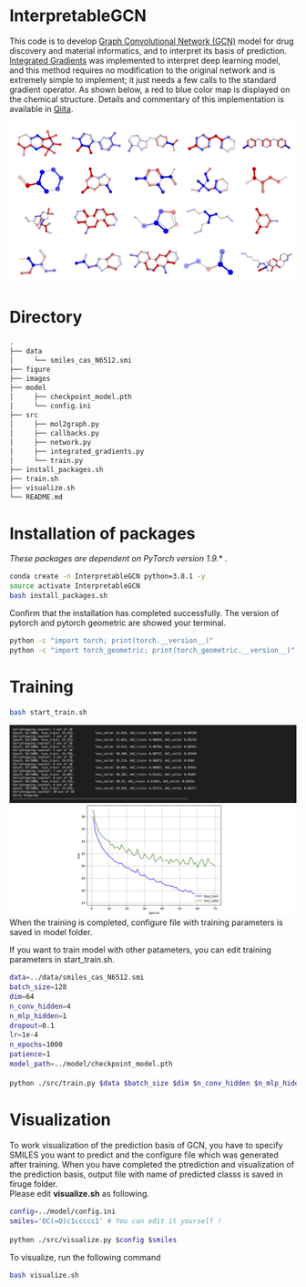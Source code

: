 # InterpretableGCN
This code is to develop [Graph Convolutional Network (GCN)](https://arxiv.org/abs/1609.02907) model for drug discovery and material informatics, and to interpret its basis of prediction. [Integrated Gradients](https://arxiv.org/abs/1703.01365) was implemented to interpret deep learning model, and this method requires no modification to the original network and is extremely simple to implement; it just needs a few calls to the standard gradient operator. As shown below, a red to blue color map is displayed on the chemical structure. Details and commentary of this implementation is available in [Qiita](https://qiita.com/kuro3210/items/811f95d070cf6b98396a).

![toppage](/images/image_.png) 


# Directory
```
.
├── data
│     └── smiles_cas_N6512.smi
├── figure
├── images
├── model
│     ├── checkpoint_model.pth
│     └── config.ini
├── src
│     ├── mol2graph.py
│     ├── callbacks.py
│     ├── network.py
│     ├── integrated_gradients.py
│     └── train.py
├── install_packages.sh
├── train.sh
├── visualize.sh
└── README.md

```

# Installation of packages
*These packages are dependent on PyTorch version 1.9.** *.*

```bash
conda create -n InterpretableGCN python=3.8.1 -y
source activate InterpretableGCN
bash install_packages.sh
```
Confirm that the installation has completed successfully. The version of pytorch and pytorch geometric are showed your terminal.
```bash
python -c "import torch; print(torch.__version__)"
python -c "import torch_geometric; print(torch_geometric.__version__)"
```

# Training
```bash
bash start_train.sh
```
![demo](/images/demo.png)
![learning_curve](/images/learning_curve.png)
When the training is completed, configure file with training parameters is saved in model folder.  

If you want to train model with other patameters, you can edit training parameters in start_train.sh.
```bash:start_train.sh
data=../data/smiles_cas_N6512.smi
batch_size=128
dim=64
n_conv_hidden=4
n_mlp_hidden=1
dropout=0.1
lr=1e-4
n_epochs=1000
patience=1
model_path=../model/checkpoint_model.pth

python ./src/train.py $data $batch_size $dim $n_conv_hidden $n_mlp_hidden $dropout $lr $n_epochs $patience $model_path
```

# Visualization
To work visualization of the prediction basis of GCN, you have to specify SMILES you want to predict and the configure file which was generated after training. When you have completed the ptrediction and visualization of the prediction basis, output file with name of predicted classs is saved in firuge folder.  
Please edit **visualize.sh** as following.
```bash
config=../model/config.ini
smiles='OC(=O)c1ccccc1' # You can edit it yourself !

python ./src/visualize.py $config $smiles
```
To visualize, run the following command
```bash
bash visualize.sh
```
